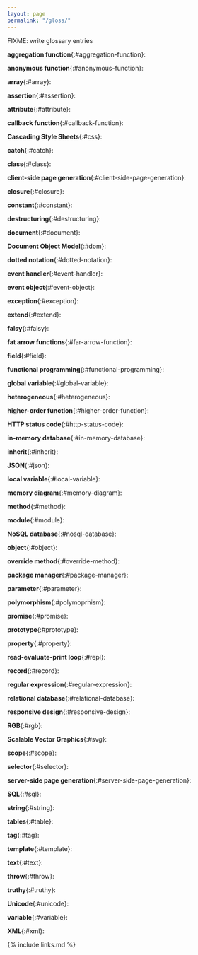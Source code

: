 ```yaml
---
layout: page
permalink: "/gloss/"
---
```


FIXME: write glossary entries

**aggregation function**{:#aggregation-function}:

**anonymous function**{:#anonymous-function}:

**array**{:#array}:

**assertion**{:#assertion}:

**attribute**{:#attribute}:

**callback function**{:#callback-function}:

**Cascading Style Sheets**{:#css}:

**catch**{:#catch}:

**class**{:#class}:

**client-side page generation**{:#client-side-page-generation}:

**closure**{:#closure}:

**constant**{:#constant}:

**destructuring**{:#destructuring}:

**document**{:#document}:

**Document Object Model**{:#dom}:

**dotted notation**{:#dotted-notation}:

**event handler**{:#event-handler}:

**event object**{:#event-object}:

**exception**{:#exception}:

**extend**{:#extend}:

**falsy**{:#falsy}:

**fat arrow functions**{:#far-arrow-function}:

**field**{:#field}:

**functional programming**{:#functional-programming}:

**global variable**{:#global-variable}:

**heterogeneous**{:#heterogeneous}:

**higher-order function**{:#higher-order-function}:

**HTTP status code**{:#http-status-code}:

**in-memory database**{:#in-memory-database}:

**inherit**{:#inherit}:

**JSON**{:#json}:

**local variable**{:#local-variable}:

**memory diagram**{:#memory-diagram}:

**method**{:#method}:

**module**{:#module}:

**NoSQL database**{:#nosql-database}:

**object**{:#object}:

**override method**{:#override-method}:

**package manager**{:#package-manager}:

**parameter**{:#parameter}:

**polymorphism**{:#polymoprhism}:

**promise**{:#promise}:

**prototype**{:#prototype}:

**property**{:#property}:

**read-evaluate-print loop**{:#repl}:

**record**{:#record}:

**regular expression**{:#regular-expression}:

**relational database**{:#relational-database}:

**responsive design**{:#responsive-design}:

**RGB**{:#rgb}:

**Scalable Vector Graphics**{:#svg}:

**scope**{:#scope}:

**selector**{:#selector}:

**server-side page generation**{:#server-side-page-generation}:

**SQL**{:#sql}:

**string**{:#string}:

**tables**{:#table}:

**tag**{:#tag}:

**template**{:#template}:

**text**{:#text}:

**throw**{:#throw}:

**truthy**{:#truthy}:

**Unicode**{:#unicode}:

**variable**{:#variable}:

**XML**{:#xml}:

{% include links.md %}
